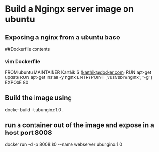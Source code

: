 # Build a Ngingx server image on ubuntu
## Exposing a nginx from a ubuntu base 

##Dockerfile contents
### vim Dockerfile
FROM ubuntu
MAINTAINER Karthik S (karthik@docker.com)
RUN apt-get update
RUN apt-get install -y nginx
ENTRYPOINT [“/usr/sbin/nginx”, ”-g”]
EXPOSE 80


## Build the image using 

docker build -t ubunginx:1.0 .


## run a container out of the image and expose in a host port 8008

docker run -d -p 8008:80 --name webserver ubunginx:1.0
